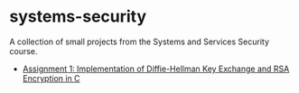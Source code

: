 # systems-security
A collection of small projects from the Systems and Services Security course.

- [Assignment 1: Implementation of Diffie-Hellman Key Exchange and RSA Encryption in C](./dh-rsa)
